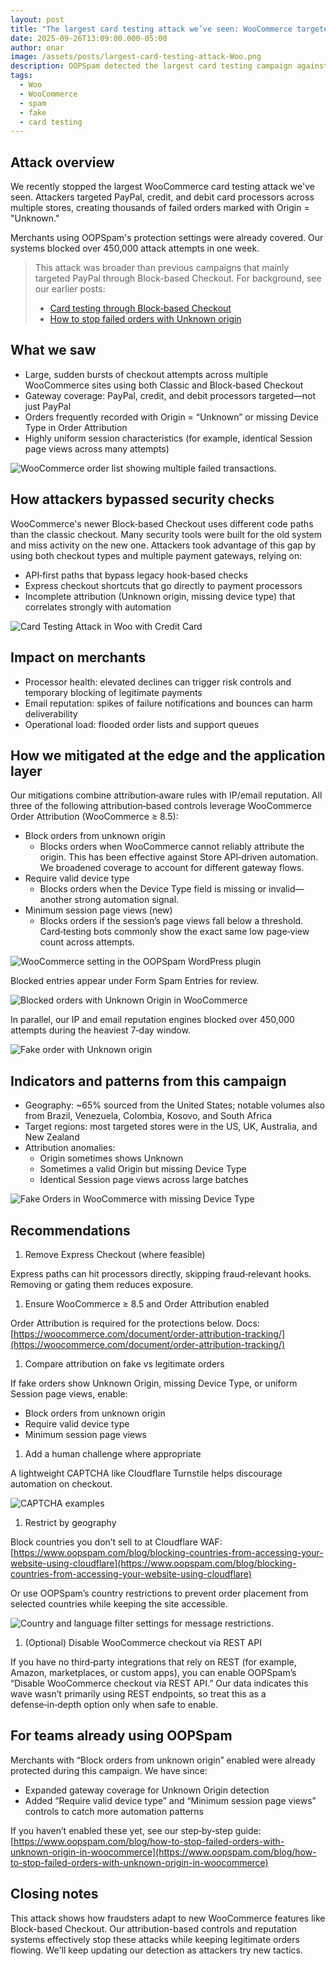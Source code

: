 ```yaml
---
layout: post
title: "The largest card testing attack we’ve seen: WooCommerce targeted across all payment gateways"
date: 2025-09-26T13:09:00.000-05:00
author: onar
image: /assets/posts/largest-card-testing-attack-Woo.png
description: OOPSpam detected the largest card testing campaign against WooCommerce, targeting PayPal plus credit and debit gateways. Here’s what happened and how we mitigated it.
tags:
  - Woo
  - WooCommerce
  - spam
  - fake
  - card testing
---
```



## Attack overview

We recently stopped the largest WooCommerce card testing attack we've seen. Attackers targeted PayPal, credit, and debit card processors across multiple stores, creating thousands of failed orders marked with Origin = "Unknown."

Merchants using OOPSpam's protection settings were already covered. Our systems blocked over 450,000 attack attempts in one week.

> This attack was broader than previous campaigns that mainly targeted PayPal through Block-based Checkout. For background, see our earlier posts:
> - [Card testing through Block‑based Checkout](https://www.oopspam.com/blog/card-testing-attacks-a-new-threat-vector-through-woocommerce-block-based-checkout)
> - [How to stop failed orders with Unknown origin](https://www.oopspam.com/blog/how-to-stop-failed-orders-with-unknown-origin-in-woocommerce)

## What we saw

- Large, sudden bursts of checkout attempts across multiple WooCommerce sites using both Classic and Block‑based Checkout
- Gateway coverage: PayPal, credit, and debit processors targeted—not just PayPal
- Orders frequently recorded with Origin = “Unknown” or missing Device Type in Order Attribution
- Highly uniform session characteristics (for example, identical Session page views across many attempts)

![WooCommerce order list showing multiple failed transactions.](/blog/assets/posts/multiple-failed-orders.png "WooCommerce Failed Orders List")


## How attackers bypassed security checks

WooCommerce's newer Block‑based Checkout uses different code paths than the classic checkout. Many security tools were built for the old system and miss activity on the new one. Attackers took advantage of this gap by using both checkout types and multiple payment gateways, relying on:

- API‑first paths that bypass legacy hook‑based checks
- Express checkout shortcuts that go directly to payment processors
- Incomplete attribution (Unknown origin, missing device type) that correlates strongly with automation

![Card Testing Attack in Woo with Credit Card](/blog/assets/posts/card-testing-with-credit-card.png "Card Testing Attack in Woo with Credit Card")


## Impact on merchants

- Processor health: elevated declines can trigger risk controls and temporary blocking of legitimate payments
- Email reputation: spikes of failure notifications and bounces can harm deliverability
- Operational load: flooded order lists and support queues


## How we mitigated at the edge and the application layer

Our mitigations combine attribution‑aware rules with IP/email reputation. All three of the following attribution‑based controls leverage WooCommerce Order Attribution (WooCommerce ≥ 8.5):

- Block orders from unknown origin
  - Blocks orders when WooCommerce cannot reliably attribute the origin. This has been effective against Store API‑driven automation. We broadened coverage to account for different gateway flows.
- Require valid device type
  - Blocks orders when the Device Type field is missing or invalid—another strong automation signal.
- Minimum session page views (new)
  - Blocks orders if the session’s page views fall below a threshold. Card‑testing bots commonly show the exact same low page‑view count across attempts.

![WooCommerce setting in the OOPSpam WordPress plugin](/blog/assets/posts/oopspam-woo.png "WooCommerce setting in the OOPSpam WordPress plugin")

Blocked entries appear under Form Spam Entries for review.

![Blocked orders with Unknown Origin in WooCommerce](/blog/assets/posts/screenshot-2025-01-10-at-11.40.04 am.png "Blocked orders with Unknown Origin in WooCommerce")

In parallel, our IP and email reputation engines blocked over 450,000 attempts during the heaviest 7‑day window.

![Fake order with Unknown origin](/blog/assets/posts/fakeorder_woo.png "Fake order with Unknown origin")


## Indicators and patterns from this campaign

- Geography: ~65% sourced from the United States; notable volumes also from Brazil, Venezuela, Colombia, Kosovo, and South Africa
- Target regions: most targeted stores were in the US, UK, Australia, and New Zealand
- Attribution anomalies:
  - Origin sometimes shows Unknown
  - Sometimes a valid Origin but missing Device Type
  - Identical Session page views across large batches

![Fake Orders in WooCommerce with missing Device Type](/blog/assets/posts/fake_order_woo_without_devicetype.png "Failed Orders in WooCommerce with missing Device Type")

## Recommendations

1. Remove Express Checkout (where feasible)

  Express paths can hit processors directly, skipping fraud‑relevant hooks. Removing or gating them reduces exposure.

1. Ensure WooCommerce ≥ 8.5 and Order Attribution enabled

Order Attribution is required for the protections below. Docs: [https://woocommerce.com/document/order-attribution-tracking/](https://woocommerce.com/document/order-attribution-tracking/)

1. Compare attribution on fake vs legitimate orders

If fake orders show Unknown Origin, missing Device Type, or uniform Session page views, enable:

- Block orders from unknown origin
- Require valid device type
- Minimum session page views

1. Add a human challenge where appropriate

A lightweight CAPTCHA like Cloudflare Turnstile helps discourage automation on checkout.

![CAPTCHA examples](/blog/assets/posts/captcha.webp "CAPTCHA examples")

1. Restrict by geography

Block countries you don’t sell to at Cloudflare WAF: [https://www.oopspam.com/blog/blocking-countries-from-accessing-your-website-using-cloudflare](https://www.oopspam.com/blog/blocking-countries-from-accessing-your-website-using-cloudflare)

Or use OOPSpam’s country restrictions to prevent order placement from selected countries while keeping the site accessible.

![Country and language filter settings for message restrictions.](/blog/assets/posts/country-language-filter.png "Country and Language Filtering Settings")

1. (Optional) Disable WooCommerce checkout via REST API

If you have no third‑party integrations that rely on REST (for example, Amazon, marketplaces, or custom apps), you can enable OOPSpam’s “Disable WooCommerce checkout via REST API.” Our data indicates this wave wasn’t primarily using REST endpoints, so treat this as a defense‑in‑depth option only when safe to enable.


## For teams already using OOPSpam

Merchants with “Block orders from unknown origin” enabled were already protected during this campaign. We have since:

- Expanded gateway coverage for Unknown Origin detection
- Added “Require valid device type” and “Minimum session page views” controls to catch more automation patterns

If you haven’t enabled these yet, see our step‑by‑step guide: [https://www.oopspam.com/blog/how-to-stop-failed-orders-with-unknown-origin-in-woocommerce](https://www.oopspam.com/blog/how-to-stop-failed-orders-with-unknown-origin-in-woocommerce)


## Closing notes

This attack shows how fraudsters adapt to new WooCommerce features like Block-based Checkout. Our attribution-based controls and reputation systems effectively stop these attacks while keeping legitimate orders flowing. We'll keep updating our detection as attackers try new tactics.


 

